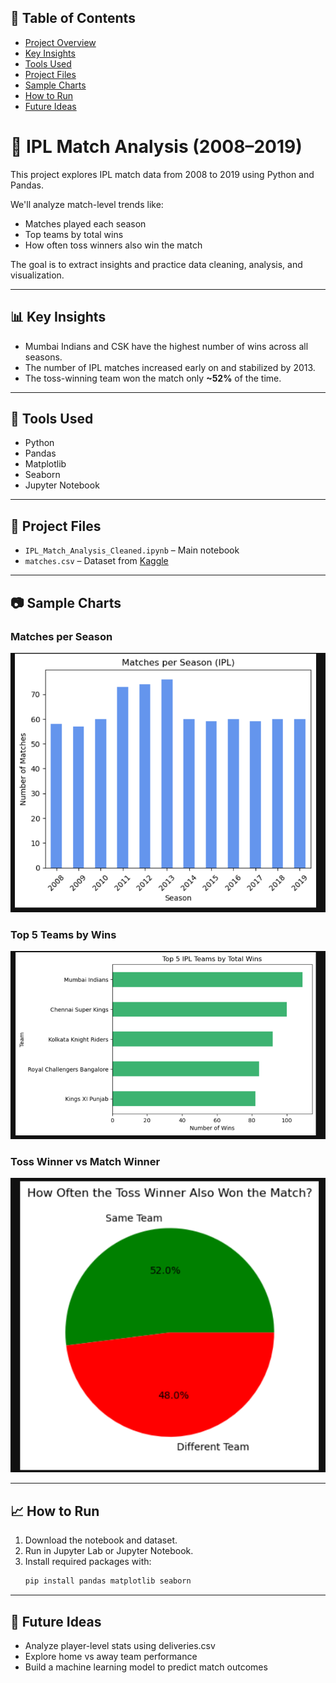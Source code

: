 ## 🧭 Table of Contents
- [Project Overview](#-ipl-match-analysis-2008–2019)
- [Key Insights](#-key-insights)
- [Tools Used](#-tools-used)
- [Project Files](#-project-files)
- [Sample Charts](#-sample-charts)
- [How to Run](#-how-to-run)
- [Future Ideas](#-future-ideas)
# 🏏 IPL Match Analysis (2008–2019)

This project explores IPL match data from 2008 to 2019 using Python and Pandas.

We'll analyze match-level trends like:
- Matches played each season
- Top teams by total wins
- How often toss winners also win the match

The goal is to extract insights and practice data cleaning, analysis, and visualization.

---

## 📊 Key Insights

- Mumbai Indians and CSK have the highest number of wins across all seasons.
- The number of IPL matches increased early on and stabilized by 2013.
- The toss-winning team won the match only **~52%** of the time.

---

## 🧰 Tools Used

- Python
- Pandas
- Matplotlib
- Seaborn
- Jupyter Notebook

---

## 📁 Project Files

- `IPL_Match_Analysis_Cleaned.ipynb` – Main notebook
- `matches.csv` – Dataset from [Kaggle](https://www.kaggle.com/datasets/ramjidoolla/ipl-data-set)

---

## 📷 Sample Charts

### Matches per Season
![Matches per Season](plots/matches_per_season.png)

### Top 5 Teams by Wins
![Top 5 Teams](plots/top_5_winners.png)

### Toss Winner vs Match Winner
![Toss Winner Pie](plots/toss_pie_chart.png)

---

## 📈 How to Run

1. Download the notebook and dataset.
2. Run in Jupyter Lab or Jupyter Notebook.
3. Install required packages with:
   ```bash
   pip install pandas matplotlib seaborn
   ```

---

## 📌 Future Ideas

- Analyze player-level stats using deliveries.csv
- Explore home vs away team performance
- Build a machine learning model to predict match outcomes
